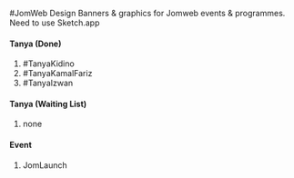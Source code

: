 #JomWeb Design
Banners & graphics for Jomweb events & programmes. Need to use Sketch.app

#### Tanya (Done)
1. #TanyaKidino
2. #TanyaKamalFariz
3. #TanyaIzwan

#### Tanya (Waiting List)
1. none

#### Event
1. JomLaunch
